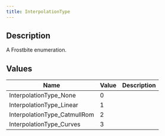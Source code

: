 ```yaml
---
title: InterpolationType
---
```

## Description

A Frostbite enumeration.

## Values

| Name                          | Value | Description |
| ----------------------------- | ----- | ----------- |
| InterpolationType\_None       | 0     |             |
| InterpolationType\_Linear     | 1     |             |
| InterpolationType\_CatmullRom | 2     |             |
| InterpolationType\_Curves     | 3     |             |

